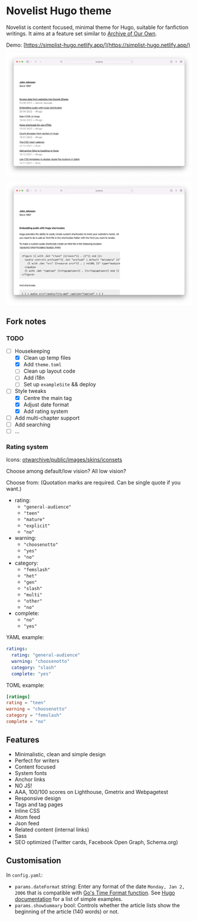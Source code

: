 # Novelist Hugo theme

Novelist is content focused, minimal theme for Hugo, suitable for fanfiction writings. It aims at a feature set similar to [Archive of Our Own](https://archiveofourown.org/).

Demo: [https://simplist-hugo.netlify.app/](https://simplist-hugo.netlify.app/)

![Theme screenshot](screenshot1.png)

![Theme screenshot](screenshot2.png)

## Fork notes

### TODO

- [ ] Housekeeping
    + [x] Clean up temp files
    + [x] Add `theme.toml`
    + [ ] Clean up layout code
    + [ ] Add i18n
    + [ ] Set up `exampleSite` \&\& deploy
- [ ] Style tweaks
    + [x] Centre the main tag
    + [x] Adjust date format
    + [x] Add rating system
- [ ] Add multi-chapter support
- [ ] Add searching
- [ ] ...

### Rating system

Icons: [otwarchive/public/images/skins/iconsets](https://github.com/otwcode/otwarchive/tree/master/public/images/skins/iconsets)

Choose among default/low vision? All low vision?

Choose from: \(Quotation marks are required. Can be single quote if you want.\)

- rating:
    + `"general-audience"`
    + `"teen"`
    + `"mature"`
    + `"explicit"`
    + `"no"`
- warning: 
    + `"choosenotto"`
    + `"yes"`
    + `"no"`
- category:
    + `"femslash"`
    + `"het"`
    + `"gen"`
    + `"slash"`
    + `"multi"`
    + `"other"`
    + `"no"`
- complete:
    + `"no"`
    + `"yes"`

YAML example:

```yaml
ratings:
  rating: "general-audience"
  warning: "choosenotto"
  category: "slash"
  complete: "yes"
```

TOML example:

```toml
[ratings]
rating = "teen"
warning = "choosenotto"
category = "femslash"
complete = "no"
```

## Features

- Minimalistic, clean and simple design
- Perfect for writers
- Content focused
- System fonts
- Anchor links
- NO JS!
- AAA, 100/100 scores on Lighthouse, Gmetrix and Webpagetest
- Responsive design
- Tags and tag pages
- Inline CSS
- Atom feed
- Json feed
- Related content (internal links)
- Sass
- SEO optimized (Twitter cards, Facebook Open Graph, Schema.org)

## Customisation

In `config.yaml`:

- `params.dateFormat` string: Enter any format of the date `Monday, Jan 2, 2006` that is compatible with [Go's Time Format function](https://pkg.go.dev/time#example-Time.Format). See [Hugo documentation](https://gohugo.io/functions/format/#hugo-date-and-time-templating-reference) for a list of simple examples.
- `params.showSummary` bool: Controls whether the article lists show the beginning of the article (140 words) or not.
